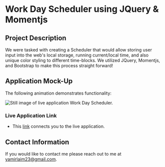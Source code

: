 #  Work Day Scheduler using JQuery & Momentjs

## Project Description

We were tasked with creating a Scheduler that would allow storing user input into the web's local storage, running current/local time, and also unique color styling to different time-blocks. We utilized JQuery, Momentjs, and Bootstrap to make this process straight forward!

## Application Mock-Up
The following animation demonstrates functionality:

![Still image of live application Work Day Scheduler.](./Assets/images/_Users_ozyalex_gt-bootcamp_homework_work-scheduler_index.html.png)

### Live Application Link

* This [link](https://yamiralim.github.io/work-scheduler/) connects you to the live application.

## Contact Information

If you would like to contact me please reach out to me at [yamirlaim23@gmail.com](yamirlaim23@gmail.com).
 
